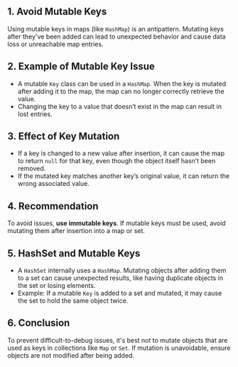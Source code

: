 ## 1. Avoid Mutable Keys
Using mutable keys in maps (like `HashMap`) is an antipattern. Mutating keys after they've been added can lead to unexpected behavior and cause data loss or unreachable map entries.

## 2. Example of Mutable Key Issue
- A mutable `Key` class can be used in a `HashMap`. When the key is mutated after adding it to the map, the map can no longer correctly retrieve the value.
- Changing the key to a value that doesn’t exist in the map can result in lost entries.

## 3. Effect of Key Mutation
- If a key is changed to a new value after insertion, it can cause the map to return `null` for that key, even though the object itself hasn’t been removed.
- If the mutated key matches another key’s original value, it can return the wrong associated value.

## 4. Recommendation
To avoid issues, **use immutable keys**. If mutable keys must be used, avoid mutating them after insertion into a map or set.

## 5. HashSet and Mutable Keys
- A `HashSet` internally uses a `HashMap`. Mutating objects after adding them to a set can cause unexpected results, like having duplicate objects in the set or losing elements.
- Example: If a mutable `Key` is added to a set and mutated, it may cause the set to hold the same object twice.

## 6. Conclusion
To prevent difficult-to-debug issues, it's best not to mutate objects that are used as keys in collections like `Map` or `Set`. If mutation is unavoidable, ensure objects are not modified after being added.
